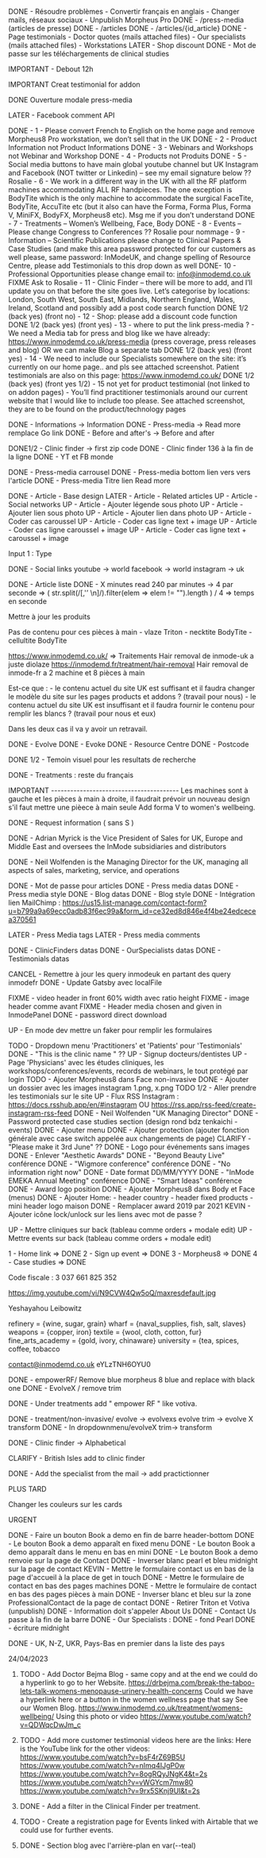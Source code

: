 DONE - Résoudre problèmes
       - Convertir français en anglais
       - Changer mails, réseaux sociaux
       - Unpublish Morpheus Pro
DONE - /press-media (articles de presse)
DONE - /articles
DONE - /articles/{id_article}
DONE - Page testimonials
       - Doctor quotes (mails attached files)
       - Our specialists (mails attached files)
       - Workstations
LATER - Shop discount
DONE - Mot de passe sur les téléchargements de clinical studies

IMPORTANT - Debout 12h

IMPORTANT Creat testimonial for addon

DONE Ouverture modale press-media

LATER - Facebook comment API

DONE - 1 - Please convert French to English on the home page and remove Morpheus8 Pro workstation, we don’t sell that in the UK
DONE - 2 - Product Information not Product Informations
DONE - 3 - Webinars and Workshops not Webinar and Workshop
DONE - 4 - Products not Produits
DONE - 5 - Social media buttons to have main global youtube channel but UK Instagram and Facebook (NOT twitter or Linkedin) – see my email signature below
?? Rosalie - 6 - We work in a different way in the UK with all the RF platform machines accommodating ALL RF handpieces. The one exception is BodyTite which is the only machine to accommodate the surgical FaceTite, BodyTite, AccuTite etc (but it also can have the Forma, Forma Plus, Forma V, MiniFX, BodyFX, Morpheus8 etc).  Msg me if you don’t understand
DONE - 7 - Treatments – Women’s Wellbeing, Face, Body
DONE - 8 - Events – Please change Congress to Conferences
?? Rosalie pour nommage - 9 - Information – Scientific Publications please change to Clinical Papers & Case Studies (and make this area password protected for our customers as well please, same password: InModeUK, and change spelling of Resource Centre, please add Testimonials to this drop down as well
DONE- 10 - Professional Opportunities please change email to: info@inmodemd.co.uk
FIXME Ask to Rosalie - 11 - Clinic Finder – there will be more to add, and I’ll update you on that before the site goes live.  Let’s categorise by locations: London, South West, South East, Midlands, Northern England, Wales, Ireland, Scotland and possibly add a post code search function
DONE 1/2 (back yes) (front no) - 12 - Shop: please add a discount code function
DONE 1/2 (back yes) (front yes) - 13 - where to put the link press-media ? - We need a Media tab for press and blog like we have already: https://www.inmodemd.co.uk/press-media (press coverage, press releases and blog) OR we can make Blog a separate tab
DONE 1/2 (back yes) (front yes) - 14 - We need to include our Specialists somewhere on the site:  it’s currently on our home page.. and pls see attached screenshot.  Patient testimonials are also on this page: https://www.inmodemd.co.uk/
DONE 1/2 (back yes) (front yes 1/2) - 15 not yet for product testimonial (not linked to on addon pages) - You’ll find practitioner testimonials around our current website that I would like to include too please.  See attached screenshot, they are to be found on the product/technology pages


DONE - Informations -> Information
DONE - Press-media -> Read more remplace Go link
DONE - Before and after's -> Before and after





DONE1/2 - Clinic finder -> first zip code
DONE - Clinic finder 136 à la fin de la ligne
DONE - YT et FB monde

DONE - Press-media carrousel
DONE - Press-media bottom lien vers vers l'article
DONE - Press-media Titre lien Read more

DONE - Article - Base design
LATER - Article - Related articles
UP - Article - Social networks
UP - Article - Ajouter légende sous photo
UP - Article - Ajouter lien sous photo
UP - Article - Ajouter lien dans photo
UP - Article - Coder cas caroussel
UP - Article - Coder cas ligne text + image
UP - Article - Coder cas ligne caroussel + image
UP - Article - Coder cas ligne text + caroussel + image 

Input 1 : Type

DONE - Social links
    youtube     -> world
    facebook    -> world
    instagram   -> uk

DONE - Article liste
DONE - X minutes read
    240 par minutes -> 4 par seconde
    =>  ( str.split(/[,'’ \n]/).filter(elem => elem != "").length ) / 4 => temps en seconde

Mettre à jour les produits

Pas de contenu pour ces pièces à main
    - vlaze       Triton
    - necktite    BodyTite
    - cellultite  BodyTite

https://www.inmodemd.co.uk/ => Traitements
Hair removal de inmode-uk a juste diolaze
https://inmodemd.fr/treatment/hair-removal
Hair removal de inmode-fr a 2 machine et 8 pièces à main

Est-ce que :
    - le contenu actuel du site UK est suffisant et il faudra changer le modèle du site sur les pages products et addons ? (travail pour nous)
    - le contenu actuel du site UK est insuffisant et il faudra fournir le contenu pour remplir les blancs ? (travail pour nous et eux)

Dans les deux cas il va y avoir un retravail.

DONE - Evolve
DONE - Evoke
DONE - Resource Centre
DONE - Postcode

DONE 1/2 - Temoin visuel pour les resultats de recherche

DONE - Treatments : reste du français

IMPORTANT ----------------------------------------
Les machines sont à gauche et les pièces à main à droite, il faudrait prévoir un nouveau design s'il faut mettre une pièece à main seule
Add forma V to women's wellbeing.

DONE - Request information ( sans S )

DONE - Adrian Myrick is the Vice President of Sales for UK, Europe and Middle East and oversees the InMode subsidiaries and distributors

DONE - Neil Wolfenden is the Managing Director for the UK, managing all aspects of sales, marketing, service, and operations

DONE - Mot de passe pour articles
DONE - Press media datas
DONE - Press media style
DONE - Blog datas
DONE - Blog style
DONE - Intégration lien MailChimp : https://us15.list-manage.com/contact-form?u=b799a9a69ecc0adb83f6ec99a&form_id=ce32ed8d846e4f4be24edcecea370561

LATER - Press Media tags
LATER - Press media comments

DONE - ClinicFinders datas
DONE - OurSpecialists datas
DONE - Testimonials datas

CANCEL - Remettre à jour les query inmodeuk en partant des query inmodefr
DONE - Update Gatsby avec localFile

FIXME - video header in front 60% width avec ratio height
FIXME - image header comme avant
FIXME - Header media chosen and given in InmodePanel
DONE - password direct download

UP - En mode dev mettre un faker pour remplir les formulaires

<!-- RÉCAP -->

TODO - Dropdown menu 'Practitioners' et 'Patients' pour 'Testimonials'
DONE - "This is the clinic name " ??
UP - Signup docteurs/dentistes
UP - Page 'Physicians' avec les études cliniques, les workshops/conferences/events, records de webinars, le tout protégé par login
TODO - Ajouter Morpheus8 dans Face non-invasive
DONE - Ajouter un dossier avec les images instagram 1.png, x.png
TODO 1/2 - Aller prendre les testimonials sur le site
UP - Flux RSS Instagram : https://docs.rsshub.app/en/#instagram OU https://rss.app/rss-feed/create-instagram-rss-feed
DONE - Neil Wolfenden "UK Managing Director"
DONE - Password protected case studies section (design rond bdz tenkaichi - events)
    DONE - Ajouter menu
    DONE - Ajouter protection (ajouter fonction générale avec case switch appelée aux changements de page)
CLARIFY - "Please make it 3rd June" ??
DONE - Logo pour événements sans images
DONE - Enlever "Aesthetic Awards"
DONE - "Beyond Beauty Live" conférence
DONE - "Wigmore conference" conférence
DONE - "No information right now"
DONE - Date format DD/MM/YYYY
DONE - "InMode EMEKA Annual Meeting" conférence
DONE - "Smart Ideas" conférence
DONE - Award logo position
DONE - Ajouter Morpheus8 dans Body et Face (menus)
DONE - Ajouter Home:
    - header country
    - header fixed products
    - mini header logo maison
DONE - Remplacer award 2019 par 2021
KEVIN - Ajouter icône lock/unlock sur les liens avec mot de passe ?

UP - Mettre cliniques sur back (tableau comme orders + modale edit)
UP - Mettre events sur back (tableau comme orders + modale edit)

1 - Home link       => DONE
2 - Sign up event   => DONE
3 - Morpheus8       => DONE
4 - Case studies    => DONE

<!-- FIN RÉCAP -->

Code fiscale : 3 037 661 825 352

https://img.youtube.com/vi/N9CVW4Qw5oQ/maxresdefault.jpg

Yeshayahou Leibowitz

refinery = {wine, sugar, grain}
wharf = {naval_supplies, fish, salt, slaves}
weapons = {copper, iron}
textile = {wool, cloth, cotton, fur}
fine_arts_academy = {gold, ivory, chinaware}
university = {tea, spices, coffee, tobacco


contact@inmodemd.co.uk
eYLzTNH6OYU0

DONE - empowerRF/ Remove blue morpheus 8 blue and replace with black one
DONE - EvolveX / remove trim

DONE - Under treatments add " empower RF " like votiva.

DONE - treatment/non-invasive/ evolve -> evolvexs  evolve trim -> evolve X transform 
DONE - In dropdownmenu/evolveX trim-> transform

DONE - Clinic finder -> Alphabetical

CLARIFY - British Isles add to clinic finder

DONE - Add the specialist from the mail -> add practictionner



PLUS TARD

Changer les couleurs sur les cards

URGENT

DONE - Faire un bouton Book a demo en fin de barre header-bottom
DONE - Le bouton Book a demo apparaît en fixed menu
DONE - Le bouton Book a demo apparaît dans le menu en bas en mini
DONE - Le bouton Book a demo renvoie sur la page de Contact
DONE - Inverser blanc pearl et bleu midnight sur la page de contact
KEVIN - Mettre le formulaire contact us en bas de la page d'accueil à la place de get in touch
DONE - Mettre le formulaire de contact en bas des pages machines
DONE - Mettre le formulaire de contact en bas des pages pièces à main
DONE - Inverser blanc et bleu sur la zone ProfessionalContact de la page de contact
DONE - Retirer Triton et Votiva (unpublish)
DONE - Information doit s'appeler About Us
DONE - Contact Us passe à la fin de la barre
DONE - Our Specialists :
    DONE - fond Pearl
    DONE - écriture midnight

DONE - UK, N-Z, UKR, Pays-Bas en premier dans la liste des pays

24/04/2023

1. TODO - Add Doctor Bejma Blog  -  same copy and at the end we could do a hyperlink to go to her Website.
https://drbejma.com/break-the-taboo-lets-talk-womens-menopause-urinery-health-concerns
Could we have a hyperlink here or a button in the women wellness page that say See our Women Blog.
https://www.inmodemd.co.uk/treatment/womens-wellbeing/
Using this photo or video
https://www.youtube.com/watch?v=QDWqcDwJm_c

2. TODO - Add more customer testimonial videos here are the links:
Here is the YouTube link for the other videos:
https://www.youtube.com/watch?v=bsF4rZ69B5U
https://www.youtube.com/watch?v=nImq4IJgP0w
https://www.youtube.com/watch?v=8ogRQyJNgK4&t=2s
https://www.youtube.com/watch?v=vWGYcm7mw80
https://www.youtube.com/watch?v=9rx5SKnj9UI&t=2s

3. DONE - Add a filter in the Clinical Finder per treatment.

4. TODO - Create a registration page for Events linked with Airtable that we could use for further events.

5. DONE - Section blog avec l'arrière-plan en var(--teal)